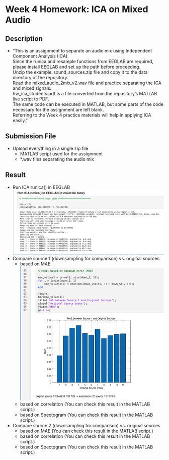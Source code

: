 # Week 4 Homework: ICA on Mixed Audio


## Description
* “This is an assignment to separate an audio mix using Independent Component Analysis (ICA).
</br>Since the runica and resample functions from EEGLAB are required, please install EEGLAB and set up the path before proceeding.
</br>Unzip the example_sound_sources.zip file and copy it to the data directory of the repository.
</br>Read the mixed_audio_2mix_v2.wav file and practice separating the ICA and mixed signals.
</br>hw_ica_students.pdf is a file converted from the repository’s MATLAB live script to PDF. 
</br>The same code can be executed in MATLAB, but some parts of the code necessary for the assignment are left blank.
</br>Referring to the Week 4 practice materials will help in applying ICA easily.”

## Submission File

* Upload everything in a single zip file
   * MATLAB script used for the assignment
   * *.wav files separating the audio mix


## Result

* Run ICA runica() in EEGLAB
![image upload failed](./figure/runica.png)
* Compare source 1 (downsampling for comparison) vs. original sources
   * based on MAE
    ![image upload failed](./figure/estimation1_mae.png)   
   * based on correlation (You can check this result in the MATLAB  script.)
   * based on Spectogram (You can check this result in the MATLAB  script.)
* Compare source 2 (downsampling for comparison) vs. original sources
   * based on MAE (You can check this result in the MATLAB  script.)
   * based on correlation (You can check this result in the MATLAB  script.)
   * based on Spectogram (You can check this result in the MATLAB  script.)
       